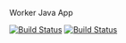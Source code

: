 Worker Java App

[![Build Status](http://34.130.155.107:8080/buildStatus/icon?job=instavote%2Fworker-build)](http://34.130.155.107:8080/job/instavote/job/worker-build/)
[![Build Status](http://34.130.155.107:8080/buildStatus/icon?job=instavote%2Fworker-test&subject=UnitTest)](http://34.130.155.107:8080/job/instavote/job/worker-test/)
